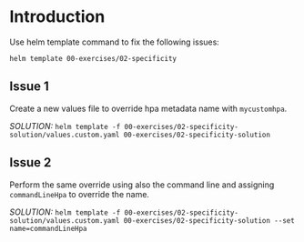 # Introduction
Use helm template command to fix the following issues:

```
helm template 00-exercises/02-specificity
```

## Issue 1
Create a new values file to override hpa metadata name with `mycustomhpa`.

*SOLUTION:* `helm template -f 00-exercises/02-specificity-solution/values.custom.yaml 00-exercises/02-specificity-solution`

## Issue 2
Perform the same override using also the command line and assigning `commandLineHpa` to override the name.

*SOLUTION:* `helm template -f 00-exercises/02-specificity-solution/values.custom.yaml 00-exercises/02-specificity-solution --set name=commandLineHpa`
